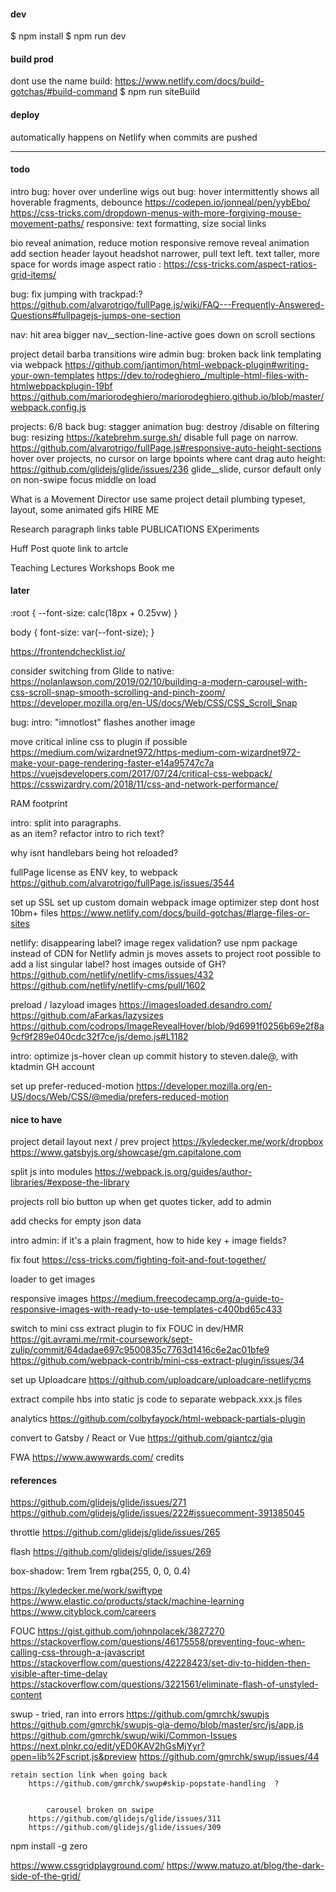 #### dev
$ npm install
$ npm run dev

#### build prod

dont use the name build: https://www.netlify.com/docs/build-gotchas/#build-command
$ npm run siteBuild

#### deploy
automatically happens on Netlify when commits are pushed

---

#### todo

intro
    bug: hover over underline wigs out
    bug: hover intermittently shows all hoverable fragments, debounce
        https://codepen.io/jonneal/pen/yybEbo/
        https://css-tricks.com/dropdown-menus-with-more-forgiving-mouse-movement-paths/
    responsive:
        text formatting, size
    social links

bio
    reveal animation, reduce motion
    responsive
        remove reveal animation
         add section header
    layout
        headshot narrower, pull text left.
        text taller, more space for words
        image aspect ratio : 
            https://css-tricks.com/aspect-ratios-grid-items/

bug: fix jumping with trackpad:?  https://github.com/alvarotrigo/fullPage.js/wiki/FAQ---Frequently-Answered-Questions#fullpagejs-jumps-one-section

nav: 
    hit area bigger
    nav__section-line-active  goes down on scroll sections

project detail
    barba transitions
    wire admin 
    bug: broken back link
    templating via webpack 
        https://github.com/jantimon/html-webpack-plugin#writing-your-own-templates
        https://dev.to/rodeghiero_/multiple-html-files-with-htmlwebpackplugin-19bf
        https://github.com/mariorodeghiero/mariorodeghiero.github.io/blob/master/webpack.config.js

projects: 
    6/8 back
    bug: stagger animation
    bug: destroy /disable on filtering
    bug: resizing https://katebrehm.surge.sh/
    disable full page on narrow.
        https://github.com/alvarotrigo/fullPage.js#responsive-auto-height-sections
    hover over projects, no cursor on large bpoints where cant drag
    auto height: https://github.com/glidejs/glide/issues/236
    glide__slide, cursor default only on non-swipe
    focus middle on load


 What is a Movement Director
    use same project detail plumbing
    typeset, layout, some animated gifs
    HIRE ME 

Research
    paragraph
    links table
        PUBLICATIONS
        EXperiments

Huff Post quote
    link to artcle

Teaching
    Lectures
    Workshops
    Book me


#### later

 
:root {
   --font-size: calc(18px + 0.25vw)
}

body {
  font-size: var(--font-size);
}
 
 
https://frontendchecklist.io/

consider switching from Glide to native: 
    https://nolanlawson.com/2019/02/10/building-a-modern-carousel-with-css-scroll-snap-smooth-scrolling-and-pinch-zoom/
    https://developer.mozilla.org/en-US/docs/Web/CSS/CSS_Scroll_Snap

bug: intro: "imnotlost" flashes another image

move critical inline css to plugin if possible
    https://medium.com/wizardnet972/https-medium-com-wizardnet972-make-your-page-rendering-faster-e14a95747c7a
    https://vuejsdevelopers.com/2017/07/24/critical-css-webpack/
    https://csswizardry.com/2018/11/css-and-network-performance/

RAM footprint

intro: split into paragraphs. <br> as an item? refactor intro to rich text?

why isnt handlebars being hot reloaded?

fullPage license as ENV key, to webpack 
    https://github.com/alvarotrigo/fullPage.js/issues/3544

set up SSL
set up custom domain
webpack image optimizer step
    dont host 10bm+ files https://www.netlify.com/docs/build-gotchas/#large-files-or-sites

netlify: 
    disappearing label?
    image regex validation?
    use npm package instead of CDN for Netlify admin js
    moves assets to project root
    possible to add a list singular label?
    host images outside of GH? 
        https://github.com/netlify/netlify-cms/issues/432
        https://github.com/netlify/netlify-cms/pull/1602
        
preload / lazyload images
    https://imagesloaded.desandro.com/
    https://github.com/aFarkas/lazysizes
    https://github.com/codrops/ImageRevealHover/blob/9d6991f0256b69e2f8a9cf9f289e040cdc32f7ce/js/demo.js#L1182

intro: optimize js-hover
clean up commit history to steven.dale@, with ktadmin GH account

set up prefer-reduced-motion
    https://developer.mozilla.org/en-US/docs/Web/CSS/@media/prefers-reduced-motion

#### nice to have
project detail
    layout
        next / prev project 
            https://kyledecker.me/work/dropbox
            https://www.gatsbyjs.org/showcase/gm.capitalone.com

split js into modules
    https://webpack.js.org/guides/author-libraries/#expose-the-library

projects
    roll bio button up when get
    quotes ticker, add to admin
    
add checks for empty json data

intro
    admin: if it's a plain fragment, how to hide key + image fields?

fix fout 
    https://css-tricks.com/fighting-foit-and-fout-together/

loader to get images 

responsive images
    https://medium.freecodecamp.org/a-guide-to-responsive-images-with-ready-to-use-templates-c400bd65c433

switch to mini css extract plugin to fix FOUC in dev/HMR
    https://git.avrami.me/rmit-coursework/sept-zulip/commit/64dadae697c9500835c7763d1416c6e2ac01bfe9
    https://github.com/webpack-contrib/mini-css-extract-plugin/issues/34

set up Uploadcare 
    https://github.com/uploadcare/uploadcare-netlifycms

extract compile hbs into static js code to separate webpack.xxx.js files

analytics 
    https://github.com/colbyfayock/html-webpack-partials-plugin

convert to Gatsby / React or Vue 
    https://github.com/giantcz/gia

FWA https://www.awwwards.com/
credits


#### references

https://github.com/glidejs/glide/issues/271
https://github.com/glidejs/glide/issues/222#issuecomment-391385045

throttle
https://github.com/glidejs/glide/issues/265

flash
https://github.com/glidejs/glide/issues/269


box-shadow: 1rem 1rem rgba(255, 0, 0, 0.4)



<!-- 

/*   
/*   inset
/*     clip-path: polygon(0% 0%, 0% 100%, 25% 100%, 25% 25%, 75% 25%, 75% 75%, 25% 75%, 25% 100%, 100% 100%, 100% 0%); 
   animation-name: diagnol;
 animation-duration: 0.85s; /* or: Xms */
 animation-iteration-count: infinite;
/*  animation-direction: alternate; /* or: normal */ 
 animation-timing-function: cubic-bezier(.17,.67,.38,1.04); /* or: ease, ease-in, ease-in-out, linear, cubic-bezier(x1, y1, x2, y2) */
 animation-fill-mode: forwards; /* or: backwards, both, none, forwards */
/*  animation-delay: 2s; /* or: Xms */ 
   */



    to-parallelogram 4s infinite forwards cubic-bezier(.17,.67,.38,1.04) 
    to-square 2s infinite forwards cubic-bezier(.17,.67,.38,1.04);



 -->


https://kyledecker.me/work/swiftype
https://www.elastic.co/products/stack/machine-learning
https://www.cityblock.com/careers

FOUC
https://gist.github.com/johnpolacek/3827270
https://stackoverflow.com/questions/46175558/preventing-fouc-when-calling-css-through-a-javascript
https://stackoverflow.com/questions/42228423/set-div-to-hidden-then-visible-after-time-delay
https://stackoverflow.com/questions/3221561/eliminate-flash-of-unstyled-content


swup - tried, ran into errors
https://github.com/gmrchk/swupjs
https://github.com/gmrchk/swupjs-gia-demo/blob/master/src/js/app.js
https://github.com/gmrchk/swup/wiki/Common-Issues
https://next.plnkr.co/edit/yED0KAV2hGsMjYyr?open=lib%2Fscript.js&preview
https://github.com/gmrchk/swup/issues/44





    retain section link when going back
        https://github.com/gmrchk/swup#skip-popstate-handling  ?


            carousel broken on swipe 
        https://github.com/glidejs/glide/issues/311
        https://github.com/glidejs/glide/issues/309



npm install -g zero

https://www.cssgridplayground.com/ 
https://www.matuzo.at/blog/the-dark-side-of-the-grid/
